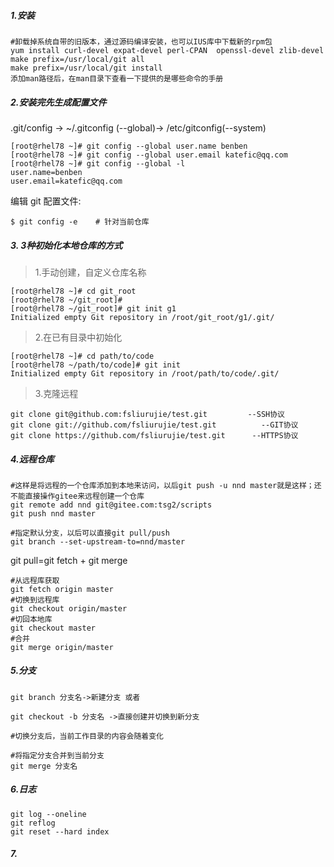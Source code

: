 ##### 1.安装

```shell
#卸载掉系统自带的旧版本，通过源码编译安装，也可以IUS库中下载新的rpm包
yum install curl-devel expat-devel perl-CPAN  openssl-devel zlib-devel
make prefix=/usr/local/git all
make prefix=/usr/local/git install
添加man路径后，在man目录下查看一下提供的是哪些命令的手册
```

##### 2.安装完先生成配置文件

.git/config -> ~/.gitconfig (--global)-> /etc/gitconfig(--system)

```shell
[root@rhel78 ~]# git config --global user.name benben
[root@rhel78 ~]# git config --global user.email katefic@qq.com
[root@rhel78 ~]# git config --global -l
user.name=benben
user.email=katefic@qq.com
```

编辑 git 配置文件:

```
$ git config -e    # 针对当前仓库 
```



##### 3. 3种初始化本地仓库的方式

> 1.手动创建，自定义仓库名称

```shell
[root@rhel78 ~]# cd git_root
[root@rhel78 ~/git_root]# 
[root@rhel78 ~/git_root]# git init g1
Initialized empty Git repository in /root/git_root/g1/.git/
```

> 2.在已有目录中初始化

```shell
[root@rhel78 ~]# cd path/to/code 
[root@rhel78 ~/path/to/code]# git init
Initialized empty Git repository in /root/path/to/code/.git/
```

> 3.克隆远程

```
git clone git@github.com:fsliurujie/test.git         --SSH协议
git clone git://github.com/fsliurujie/test.git          --GIT协议
git clone https://github.com/fsliurujie/test.git      --HTTPS协议
```

##### 4.远程仓库

```shell
#这样是将远程的一个仓库添加到本地来访问，以后git push -u nnd master就是这样；还不能直接操作gitee来远程创建一个仓库
git remote add nnd git@gitee.com:tsg2/scripts
git push nnd master

#指定默认分支，以后可以直接git pull/push
git branch --set-upstream-to=nnd/master
```

git pull=git fetch + git merge

```shell
#从远程库获取
git fetch origin master
#切换到远程库
git checkout origin/master
#切回本地库
git checkout master
#合并
git merge origin/master
```







##### 5.分支

```shell
git branch 分支名->新建分支 或者

git checkout -b 分支名 ->直接创建并切换到新分支

#切换分支后，当前工作目录的内容会随着变化

#将指定分支合并到当前分支
git merge 分支名
```



##### 6.日志

```shell
git log --oneline
git reflog
git reset --hard index
```

##### 7.